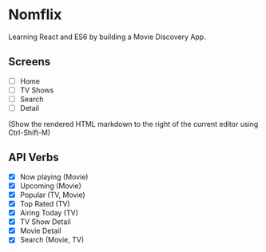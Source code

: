 # Nomflix

Learning React and ES6 by building a Movie Discovery App.

## Screens

- [ ] Home
- [ ] TV Shows
- [ ] Search
- [ ] Detail

(Show the rendered HTML markdown to the right of the current editor using Ctrl-Shift-M)

## API Verbs

- [x] Now playing (Movie)
- [x] Upcoming (Movie)
- [x] Popular (TV, Movie)
- [x] Top Rated (TV)
- [x] Airing Today (TV)
- [x] TV Show Detail
- [x] Movie Detail
- [x] Search (Movie, TV)
